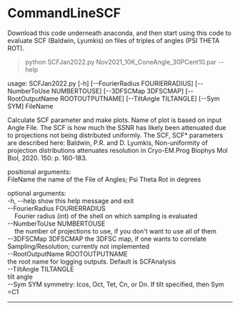 # CommandLineSCF
Download this code underneath anaconda, and then start using this code to evaluate SCF (Baldwin, Lyumkis) on files of triples of angles (PSI THETA ROT).  



> python SCFJan2022.py Nov2021_10K_ConeAngle_30PCent10.par  --help


usage: SCFJan2022.py [-h] [--FourierRadius FOURIERRADIUS] [--NumberToUse NUMBERTOUSE] [--3DFSCMap 3DFSCMAP] [--RootOutputName ROOTOUTPUTNAME] [--TiltAngle TILTANGLE] [--Sym SYM] FileName  <br />

Calculate SCF parameter and make plots. Name of plot is based on input Angle File. The SCF is how much the SSNR has likely been attenuated due to projections not being distributed uniformly. The SCF, SCF* parameters are described here: Baldwin, P.R. and D. Lyumkis, Non-uniformity of projection distributions attenuates resolution in Cryo-EM.Prog Biophys Mol Biol, 2020. 150: p. 160-183. <br />

positional arguments:<br />
 FileName              the name of the File of Angles; Psi Theta Rot in degrees <br />

optional arguments: <br />
 -h, --help            show this help message and exit <br />
 --FourierRadius FOURIERRADIUS <br />
   &nbsp; &nbsp; Fourier radius (int) of the shell on which sampling is evaluated <br />
 --NumberToUse NUMBERTOUSE <br />
      &nbsp; &nbsp;          the number of projections to use, if you don't want to use all of them <br />
 --3DFSCMap 3DFSCMAP   the 3DFSC map, if one wants to correlate Sampling/Resolution; currently not implemented <br />
 --RootOutputName ROOTOUTPUTNAME <br />
                the root name for logging outputs. Default is SCFAnalysis <br />
 --TiltAngle TILTANGLE <br />
                       tilt angle <br />
 --Sym SYM             symmetry: Icos, Oct, Tet, Cn, or Dn. If tilt specified, then Sym =C1   <br />

----------------------------------------------------------------------------------

